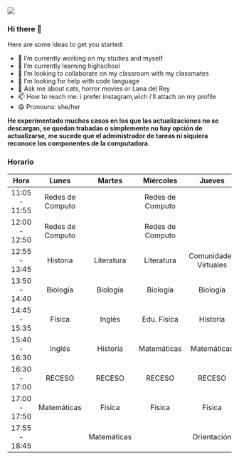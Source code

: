 ![](https://user-images.githubusercontent.com/114126495/218565718-2d609085-4d4b-4f28-afbe-b8be33943e07.png)


### Hi there 👋


Here are some ideas to get you started:

- 🔭 I’m currently working on my studies and myself
- 🌱 I’m currently learning highschool
- 👯 I’m looking to collaborate on my classroom with my classmates
- 🤔 I’m looking for help with code language
- 💬 Ask me about cats, horror movies or Lana del Rey
- 📫 How to reach me: i prefer instagram,wich i'll attach on my profile
- 😄 Pronouns: she/her


**He experimentado muchos casos en los que las actualizaciones no se descargan, se quedan trabadas o simplemente no hay opción de actualizarse, me sucede que el administrador de tareas ni siquiera reconoce los componentes de la computadora.**


### Horario

Hora           | Lunes            | Martes      | Miércoles        | Jueves                | Viernes               |   
|:--------------:|:----------------:|:-----------:|:----------------:|:---------------------:|:---------------------:|
| 11:05 - 11:55  | Redes de Computo |             | Redes de Computo |                       |                       |   
| 12:00 - 12:50  | Redes de Computo |             | Redes de Computo |                       | Comunidades Virtuales |   
| 12:55 - 13:45  | Historia         | Literatura  | Literatura       | Comunidades Virtuales | Comunidades Virtuales |   
| 13:50 - 14:40  | Biología         | Biología    | Biología         | Biología              | Literatura            |   
| 14:45 - 15:35  | Física           | Inglés      | Edu. Física      | Historia              | Matemáticas           |   
| 15:40 - 16:30  | Inglés           | Historia    | Matemáticas      | Matemáticas           | Inglés                |   
| 16:30 - 17:00  | RECESO           | RECESO      | RECESO           | RECESO                | RECESO                |   
| 17:00 - 17:50  | Matemáticas      | Física      | Física           | Física                | Física                |   
| 17:55 - 18:45  |                  | Matemáticas |                  | Orientación           |                       |
